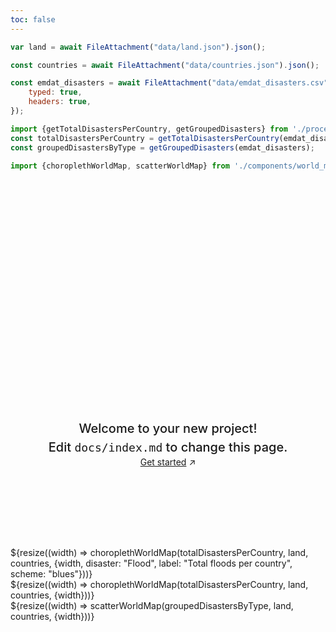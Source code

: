 ```yaml
---
toc: false
---
```


<style>

.hero {
  display: flex;
  flex-direction: column;
  align-items: center;
  font-family: var(--sans-serif);
  margin: 4rem 0 8rem;
  text-wrap: balance;
  text-align: center;
}

.hero h1 {
  margin: 2rem 0;
  max-width: none;
  font-size: 14vw;
  font-weight: 900;
  line-height: 1;
  background: linear-gradient(30deg, var(--theme-foreground-focus), currentColor);
  -webkit-background-clip: text;
  -webkit-text-fill-color: transparent;
  background-clip: text;
}

.hero h2 {
  margin: 0;
  max-width: 34em;
  font-size: 20px;
  font-style: initial;
  font-weight: 500;
  line-height: 1.5;
  color: var(--theme-foreground-muted);
}

@media (min-width: 640px) {
  .hero h1 {
    font-size: 90px;
  }
}

</style>

```js
var land = await FileAttachment("data/land.json").json();

const countries = await FileAttachment("data/countries.json").json();

const emdat_disasters = await FileAttachment("data/emdat_disasters.csv").csv({
    typed: true,
    headers: true,
});

import {getTotalDisastersPerCountry, getGroupedDisasters} from './process_data.js';
const totalDisastersPerCountry = getTotalDisastersPerCountry(emdat_disasters)
const groupedDisastersByType = getGroupedDisasters(emdat_disasters);

import {choroplethWorldMap, scatterWorldMap} from './components/world_map_chart.js';
```
<div class="hero">
  <h1>Hello, Observable Framework</h1>
  <h2>Welcome to your new project! Edit&nbsp;<code style="font-size: 90%;">docs/index.md</code> to change this page.</h2>
  <a href="https://observablehq.com/framework/getting-started" target="_blank">Get started<span style="display: inline-block; margin-left: 0.25rem;">↗︎</span></a>
</div>


<div class="grid grid-cols-2">
    <div>
        ${resize((width) => choroplethWorldMap(totalDisastersPerCountry, land, countries, 
            {width, disaster: "Flood", label: "Total floods per country", scheme: "blues"}))}
    </div>
    <div>
        ${resize((width) => choroplethWorldMap(totalDisastersPerCountry, land, countries, {width}))}
    </div>
</div>
<div class="grid">
    <div class="card">
    ${resize((width) => scatterWorldMap(groupedDisastersByType, land, countries, {width}))}
    </div>
</div>